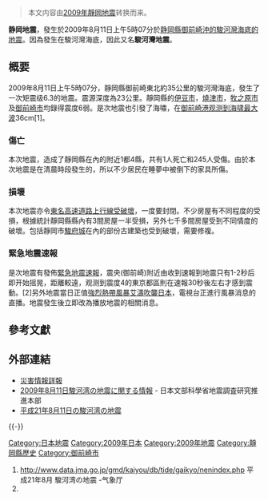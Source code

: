 > 本文内容由[2009年靜岡地震](https://zh.wikipedia.org/wiki/2009年靜岡地震)转换而来。


**静岡地震**，發生於2009年8月11日上午5時07分於[静岡縣](https://zh.wikipedia.org/wiki/静岡縣 "wikilink")[御前崎沖的](https://zh.wikipedia.org/wiki/御前崎沖 "wikilink")[駿河灣海底的地震](https://zh.wikipedia.org/wiki/駿河灣 "wikilink")。因為發生在駿河灣海底，因此又名**駿河灣地震**。

## 概要

2009年8月11日上午5時07分，靜岡縣御前崎東北約35公里的駿河灣海底，發生了一次矩震级6.3的地震。震源深度為23公里。靜岡縣的[伊豆市](../Page/伊豆市.md "wikilink")，[燒津市](../Page/燒津市.md "wikilink")，[牧之原市](../Page/牧之原市.md "wikilink")及[御前崎市](../Page/御前崎市.md "wikilink")均錄得震度6弱。是次地震也引發了海嘯，在[御前崎港观测到海啸最大波](https://zh.wikipedia.org/wiki/御前崎港 "wikilink")36cm\[1\]。

### 傷亡

本次地震，造成了靜岡縣在內的附近1都4縣，共有1人死亡和245人受傷。由於本次地震是在清晨時段發生的，所以不少居民在睡夢中被倒下的家具所傷。

### 損壞

本次地震亦令[東名高速道路上行線受破壞](https://zh.wikipedia.org/wiki/東名高速道路 "wikilink")，一度要封閉。不少房屋有不同程度的受損，根據統計靜岡縣縣內有3間房屋一半受損，另外七千多間房屋受到不同情度的破壞。包括靜岡市[駿府城](../Page/駿府城.md "wikilink")在內的部份古建築也受到破壞，需要修複。

### 緊急地震速報

是次地震有發佈[緊急地震速報](https://zh.wikipedia.org/wiki/緊急地震速報 "wikilink")，震央(御前崎)附近由收到速報到地震只有1-2秒后即开始摇晃，距離較遠，观测到震度4的東京都區則在速報30秒後左右才感到震動。\[2\]另外地震當日正值[強烈熱帶風暴艾濤吹襲日本](https://zh.wikipedia.org/wiki/強烈熱帶風暴艾濤_\(2009年\) "wikilink")，電視台正進行風暴消息的直播。地震發生後立即改為播放地震的相關消息。

## 參考文獻

## 外部連結

  - [災害情報詳報](https://www.webcitation.org/5jD4ABFUf?url=http://www.fdma.go.jp/detail/933.html)
  - [2009年8月11日駿河湾の地震に関する情報](http://www.jishin.go.jp/main/oshirase/20090811_suruga-wan.htm) - 日本文部科學省地震調査研究推進本部
  - [平成21年8月11日の駿河湾の地震](https://web.archive.org/web/20110716135834/http://www.seisvol.kishou.go.jp/eq/2009_08_11_suruga-wan/)

{{-}}

[Category:日本地震](https://zh.wikipedia.org/wiki/Category:日本地震 "wikilink") [Category:2009年日本](https://zh.wikipedia.org/wiki/Category:2009年日本 "wikilink") [Category:2009年地震](https://zh.wikipedia.org/wiki/Category:2009年地震 "wikilink") [Category:靜岡縣歷史](https://zh.wikipedia.org/wiki/Category:靜岡縣歷史 "wikilink") [Category:御前崎市](https://zh.wikipedia.org/wiki/Category:御前崎市 "wikilink")

1.  <http://www.data.jma.go.jp/gmd/kaiyou/db/tide/gaikyo/nenindex.php> 平成21年8月 駿河湾の地震 -气象厅
2.